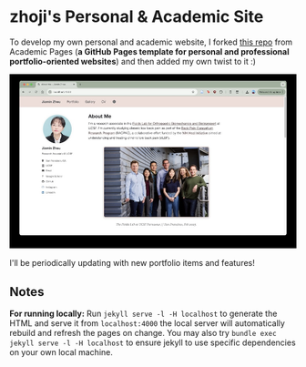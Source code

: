 zhoji's Personal & Academic Site
===

To develop my own personal and academic website, I forked [this repo](https://academicpages.github.io/) from Academic Pages (**a GitHub Pages template for personal and professional portfolio-oriented websites**) and then added my own twist to it :)

![Homepage](images/jiamain_theme.jpg)

I'll be periodically updating with new portfolio items and features!

Notes
---

**For running locally:** Run `jekyll serve -l -H localhost` to generate the HTML and serve it from `localhost:4000` the local server will automatically rebuild and refresh the pages on change. You may also try `bundle exec jekyll serve -l -H localhost` to ensure jekyll to use specific dependencies on your own local machine.
